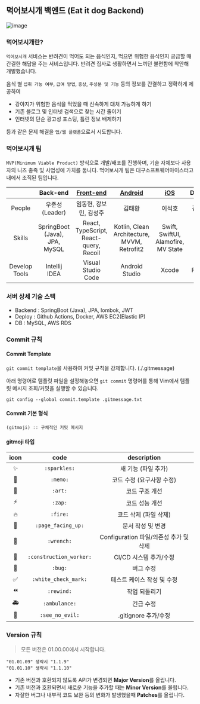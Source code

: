 ## 먹어보시개 백엔드 (Eat it dog Backend)

![image](https://user-images.githubusercontent.com/80818534/223601480-41d10b62-ae0d-475e-a86d-2abd9b7b59bb.png)

### 먹어보시개란?

`먹어보시개` 서비스는 반려견이 먹어도 되는 음식인지, 먹으면 위험한 음식인지 궁금할 때 간결한 해답을 주는 서비스입니다. 반려견 집사로 생활하면서 느끼던 불편함에 착안해 개발했습니다.

음식 별 `섭취 가능 여부`, `급여 방법`, `증상`, `주성분 및 기능` 등의 정보를 간결하고 정확하게 제공하여
* 강아지가 위험한 음식을 먹었을 때 신속하게 대처 가능하게 하기
* 기존 블로그 및 인터넷 검색으로 찾는 시간 줄이기
* 인터넷의 단순 광고성 포스팅, 틀린 정보 배제하기

등과 같은 문제 해결을 `앱/웹 플랫폼`으로서 시도합니다.

### 먹어보시개 팀
`MVP(Minimum Viable Product)` 방식으로 개발/배포를 진행하며, 기술 자체보다 사용자의 니즈 충족 및 사업성에 가치를 둡니다. 먹어보시개 팀은 대구소프트웨어마이스터고 내에서 조직된 팀입니다.

|               |           Back-end            |             [Front-end](https://github.com/EAT-IT-DOG/Eat-It-Dog-Web-V1)              |                 [Android](https://github.com/EAT-IT-DOG/eatitdog-android)                 | [iOS](https://github.com/EAT-IT-DOG/eatitdog-ios) | Design  |
|:-------------:|:-----------------------------:|:--------------------------------------:|:-------------------------------------------:|:-------------------------------------------------:|:-------:|
|    People     |         우준성 (Leader)          |             임동현, 강보민, 김성주              |                     김태환                     |                        이석호                        |   김영성   |
|    Skills     | SpringBoot (Java), JPA, MySQL | React, TypeScript, React-query, Recoil | Kotlin, Clean Architecture, MVVM, Retrofit2 |        Swift, SwiftUI, Alamofire, MV State        |         |
| Develop Tools |         Intellij IDEA         |           Visual Studio Code           |               Android Studio                |                       Xcode                       |  Figma  |

### 서버 상세 기술 스택
* Backend : SpringBoot (Java), JPA, lombok, JWT
* Deploy : Github Actions, Docker, AWS EC2(Elastic IP)
* DB : MySQL, AWS RDS

### Commit 규칙

#### Commit Template
`git commit template`을 사용하여 커밋 규칙을 강제합니다. (./.gitmessage)

아래 명령어로 템플릿 파일을 설정해놓으면 `git commit` 명령어를 통해 Vim에서 템플릿 메시지 조회/커밋을 실행할 수 있습니다.

```
git config --global commit.template .gitmessage.txt
```

#### Commit 기본 형식

```
(gitmoji) :: 구체적인 커밋 메시지
```

#### gitmoji 타입

| icon |     code    |           description            |
|:---:|:--------:|:--------------------------------:|
| ✨   | `:sparkles:` |        새 기능 (파일 추가)            |
| 📝   |  `:memo:`    |     코드 수정 (요구사항 수정)    |
| 🎨   |   `:art:`    |     코드 구조 개선        |
| ⚡️    |    `:zap:`    |   코드 성능 개선        |
| 🔥   |    `:fire:`  |   코드 삭제 (파일 삭제)   |
| 📄 |    `:page_facing_up:`  |   문서 작성 및 변경    |
| 🔧 |  `:wrench:`      | Configuration 파일/의존성 추가 및 삭제 |
| 👷 |   `:construction_worker:`    |   CI/CD 시스템 추가/수정     |
| 🐛 |     `:bug:`    |         버그 수정               |
| ✅ |  `:white_check_mark:`   |      테스트 케이스 작성 및 수정    |
| ⏪ | `:rewind:` |            작업 되돌리기              |
| 🚑 |   `:ambulance:`    |          긴급 수정             |
| 🙈 | `:see_no_evil:`  | .gitignore 추가/수정 |

### Version 규칙

> 모든 버전은 01.00.00에서 시작합니다.
```
"01.01.09" 생략시 "1.1.9"
"01.01.10" 생략시 "1.1.10"
```

- 기존 버전과 호환되지 않도록 API가 변경되면 **Major Version**를 올립니다.
- 기존 버전과 호환되면서 새로운 기능을 추가할 때는 **Minor Version**를 올립니다.
- 자잘한 버그나 내부적 코드 보완 등의 변화가 발생했을때 **Patches**를 올립니다.
